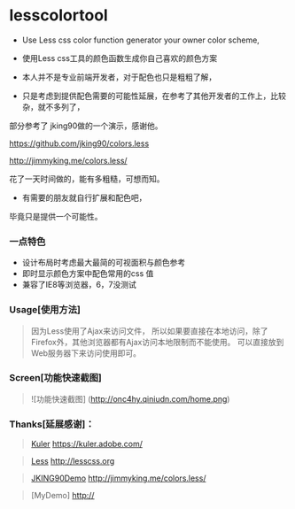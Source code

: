 lesscolortool
=============

* Use Less css color function generator your owner color scheme,
* 使用Less css工具的颜色函数生成你自己喜欢的颜色方案

* 本人并不是专业前端开发者，对于配色也只是粗粗了解，
* 只是考虑到提供配色需要的可能性延展，在参考了其他开发者的工作上，比较杂，就不多列了，

部分参考了 jking90做的一个演示，感谢他。

<https://github.com/jking90/colors.less>

<http://jimmyking.me/colors.less/>

花了一天时间做的，能有多粗糙，可想而知。
* 有需要的朋友就自行扩展和配色吧，

毕竟只是提供一个可能性。

### 一点特色

* 设计布局时考虑最大最简的可视面积与颜色参考
* 即时显示颜色方案中配色常用的css 值
* 兼容了IE8等浏览器，6，7没测试

### Usage[使用方法]

> 因为Less使用了Ajax来访问文件，
> 所以如果要直接在本地访问，除了Firefox外，其他浏览器都有Ajax访问本地限制而不能使用。
> 可以直接放到Web服务器下来访问使用即可。

### Screen[功能快速截图]

> ![功能快速截图] (http://onc4hy.qiniudn.com/home.png)

### Thanks[延展感谢]：

> [Kuler](https://kuler.adobe.com/) <https://kuler.adobe.com/>

> [Less](http://lesscss.org) <http://lesscss.org>

> [JKING90Demo](http://jimmyking.me/colors.less/) <http://jimmyking.me/colors.less/>

> [MyDemo] <http://>
